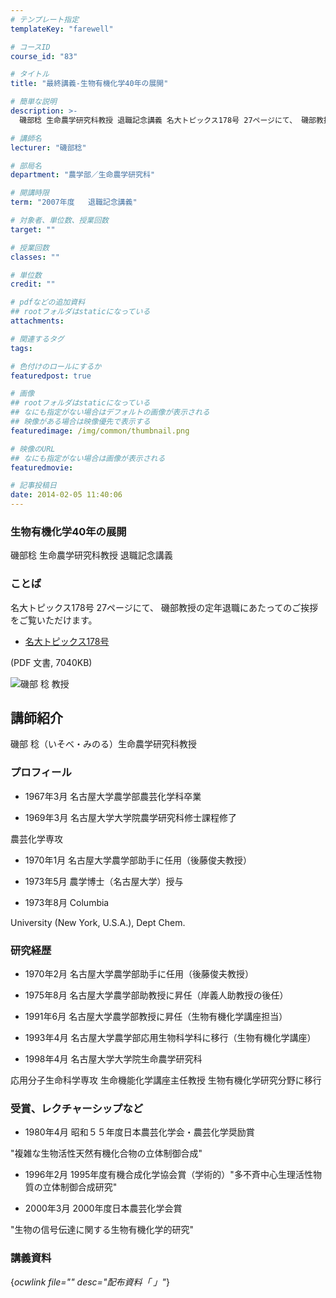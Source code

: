 ```yaml
---
# テンプレート指定
templateKey: "farewell"

# コースID
course_id: "83"

# タイトル
title: "最終講義-生物有機化学40年の展開"

# 簡単な説明
description: >-
  磯部稔 生命農学研究科教授 退職記念講義 名大トピックス178号 27ページにて、 磯部教授の定年退職にあたってのご挨拶をご覧いただけます。   * [名大トピックス178号][1] (...

# 講師名
lecturer: "磯部稔"

# 部局名
department: "農学部／生命農学研究科"

# 開講時限
term: "2007年度	退職記念講義"

# 対象者、単位数、授業回数
target: ""

# 授業回数
classes: ""

# 単位数
credit: ""

# pdfなどの追加資料
## rootフォルダはstaticになっている
attachments: 

# 関連するタグ
tags:

# 色付けのロールにするか
featuredpost: true

# 画像
## rootフォルダはstaticになっている
## なにも指定がない場合はデフォルトの画像が表示される
## 映像がある場合は映像優先で表示する
featuredimage: /img/common/thumbnail.png

# 映像のURL
## なにも指定がない場合は画像が表示される
featuredmovie: 

# 記事投稿日
date: 2014-02-05 11:40:06
---
```


### 生物有機化学40年の展開

磯部稔 生命農学研究科教授 退職記念講義

### ことば

名大トピックス178号 27ページにて、 磯部教授の定年退職にあたってのご挨拶をご覧いただけます。

* [名大トピックス178号][1]

(PDF 文書, 7040KB)

[1]: http://www.nagoya-u.ac.jp/about-nu/public-relations/publication/upload_images/no178.pdf

![磯部 稔 教授](/files/83/s_isobe.jpg) 

## 講師紹介

磯部 稔（いそべ・みのる）生命農学研究科教授

### プロフィール

* 1967年3月 名古屋大学農学部農芸化学科卒業

* 1969年3月 名古屋大学大学院農学研究科修士課程修了

農芸化学専攻

* 1970年1月 名古屋大学農学部助手に任用（後藤俊夫教授）

* 1973年5月 農学博士（名古屋大学）授与

* 1973年8月 Columbia

University (New York, U.S.A.), Dept Chem.

### 研究経歴

* 1970年2月 名古屋大学農学部助手に任用（後藤俊夫教授）

* 1975年8月 名古屋大学農学部助教授に昇任（岸義人助教授の後任）

* 1991年6月 名古屋大学農学部教授に昇任（生物有機化学講座担当）

* 1993年4月 名古屋大学農学部応用生物科学科に移行（生物有機化学講座）

* 1998年4月 名古屋大学大学院生命農学研究科

応用分子生命科学専攻 生命機能化学講座主任教授 生物有機化学研究分野に移行

### 受賞、レクチャーシップなど

* 1980年4月 昭和５５年度日本農芸化学会・農芸化学奨励賞

"複雑な生物活性天然有機化合物の立体制御合成"

* 1996年2月 1995年度有機合成化学協会賞（学術的）"多不斉中心生理活性物質の立体制御合成研究"

* 2000年3月 2000年度日本農芸化学会賞

"生物の信号伝達に関する生物有機化学的研究"

### 講義資料

{*ocwlink file="" desc="配布資料「 」"*}
